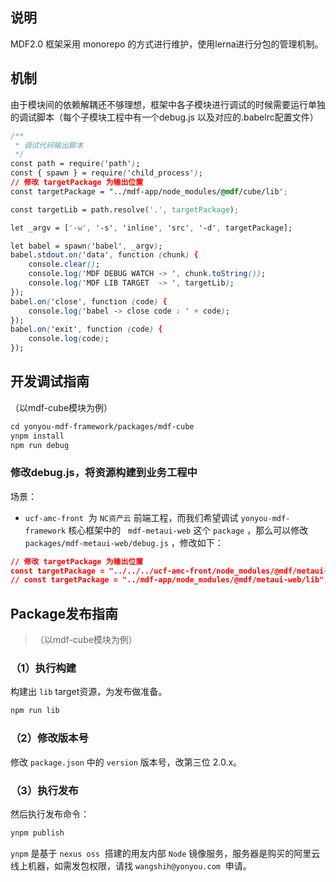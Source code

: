 <a name="xHcwA"></a>
## 说明

MDF2.0 框架采用 monorepo 的方式进行维护，使用lerna进行分包的管理机制。

<a name="FDAs0"></a>
## 机制

由于模块间的依赖解耦还不够理想，框架中各子模块进行调试的时候需要运行单独的调试脚本（每个子模块工程中有一个debug.js 以及对应的.babelrc配置文件）

```css
/**
 * 调试代码输出脚本
 */
const path = require('path');
const { spawn } = require('child_process');
// 修改 targetPackage 为输出位置
const targetPackage = "../mdf-app/node_modules/@mdf/cube/lib";

const targetLib = path.resolve('.', targetPackage);

let _argv = ['-w', '-s', 'inline', 'src', '-d', targetPackage];

let babel = spawn('babel', _argv);
babel.stdout.on('data', function (chunk) {
    console.clear();
    console.log('MDF DEBUG WATCH -> ', chunk.toString());
    console.log('MDF LIB TARGET  -> ', targetLib);
});
babel.on('close', function (code) {
    console.log('babel -> close code : ' + code);
});
babel.on('exit', function (code) {
    console.log(code);
});
```


<a name="DqsWE"></a>
## 开发调试指南
（以mdf-cube模块为例）

```css
cd yonyou-mdf-framework/packages/mdf-cube
ynpm install
npm run debug
```


<a name="I1Mhl"></a>
### 修改debug.js，将资源构建到业务工程中

场景：

- `ucf-amc-front`  为 `NC资产云` 前端工程，而我们希望调试 `yonyou-mdf-framework` 核心框架中的   `mdf-metaui-web` 这个 `package` ，那么可以修改 `packages/mdf-metaui-web/debug.js` ，修改如下： 
```json
// 修改 targetPackage 为输出位置
const targetPackage = "../../../ucf-amc-front/node_modules/@mdf/metaui-web/lib";
// const targetPackage = "../mdf-app/node_modules/@mdf/metaui-web/lib";

```

<a name="MX6hk"></a>
## Package发布指南
> （以mdf-cube模块为例）



<a name="mfAzV"></a>
### （1）执行构建
构建出 `lib` target资源，为发布做准备。

```css
npm run lib
```

<a name="njPjM"></a>
### （2）修改版本号
修改 `package.json` 中的 `version` 版本号，改第三位 2.0.x。

<a name="UAjMQ"></a>
### （3）执行发布

然后执行发布命令：

```css
ynpm publish
```

`ynpm` 是基于 `nexus oss`  搭建的用友内部 `Node` 镜像服务，服务器是购买的阿里云线上机器，如需发包权限，请找 `wangshih@yonyou.com`  申请。